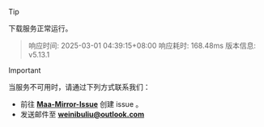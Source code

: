 > [!TIP]
下载服务正常运行。


> 响应时间: 2025-03-01 04:39:15+08:00
> 响应耗时: 168.48ms
> 版本信息: v5.13.1

> [!IMPORTANT]
当服务不可用时，请通过下列方式联系我们：
- 前往 **[Maa-Mirror-Issue](https://github.com/MaaMirror/Maa-Mirror-Issue/issues)** 创建 issue 。
- 发送邮件至 **<a href="mailto:weinibuliu@outlook.com">weinibuliu@outlook.com</a>**